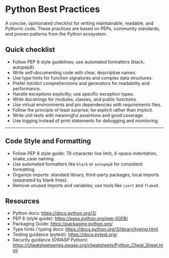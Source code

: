 # Python Best Practices

A concise, opinionated checklist for writing maintainable, readable, and Pythonic code. These practices are based on PEPs, community standards, and proven patterns from the Python ecosystem.

## Quick checklist

- Follow PEP 8 style guidelines; use automated formatters (black, autopep8).
- Write self-documenting code with clear, descriptive names.
- Use type hints for function signatures and complex data structures.
- Prefer list/dict comprehensions and generators for readability and performance.
- Handle exceptions explicitly; use specific exception types.
- Write docstrings for modules, classes, and public functions.
- Use virtual environments and pin dependencies with requirements files.
- Follow the principle of least surprise; be explicit rather than implicit.
- Write unit tests with meaningful assertions and good coverage.
- Use logging instead of print statements for debugging and monitoring.

---

## Code Style and Formatting

- Follow PEP 8 style guide: 79-character line limit, 4-space indentation, snake_case naming.
- Use automated formatters like `black` or `autopep8` for consistent formatting.
- Organize imports: standard library, third-party packages, local imports (separated by blank lines).
- Remove unused imports and variables; use tools like `isort` and `flake8`.

## Resources

- Python docs: https://docs.python.org/3/
- PEP 8 (style guide): https://peps.python.org/pep-0008/
- Packaging Guide: https://packaging.python.org/
- Type hints / typing docs: https://docs.python.org/3/library/typing.html
- Testing guidance (pytest): https://docs.pytest.org/
- Security guidance (OWASP Python): https://cheatsheetseries.owasp.org/cheatsheets/Python_Cheat_Sheet.html
